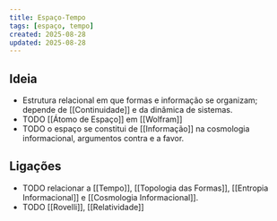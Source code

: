 ```yaml
---
title: Espaço-Tempo
tags: [espaço, tempo]
created: 2025-08-28
updated: 2025-08-28
---
```


## Ideia
- Estrutura relacional em que formas e informação se organizam; depende de [[Continuidade]] e da dinâmica de sistemas.
- TODO [[Átomo de Espaço]] em [[Wolfram]]
- TODO o espaço se constitui de [[Informação]] na cosmologia informacional, argumentos contra e a favor.

## Ligações
- TODO relacionar a [[Tempo]], [[Topologia das Formas]], [[Entropia Informacional]] e [[Cosmologia Informacional]].
- TODO [[Rovelli]], [[Relatividade]]
